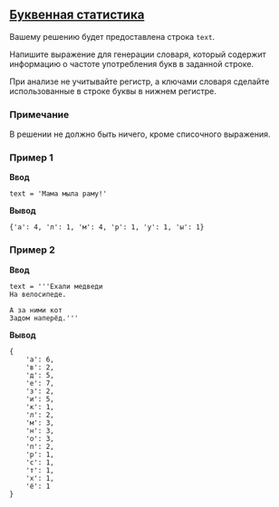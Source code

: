 ## [Буквенная статистика](../../../solutions/3.3/33_f.py)

Вашему решению будет предоставлена строка `text`.

Напишите выражение для генерации словаря, который содержит информацию о частоте употребления букв в заданной строке.

При анализе не учитывайте регистр, а ключами словаря сделайте использованные в строке буквы в нижнем регистре.

### Примечание

В решении не должно быть ничего, кроме списочного выражения.

### Пример 1

__Ввод__
```plaintext
text = 'Мама мыла раму!'
```

__Вывод__
```plaintext
{'а': 4, 'л': 1, 'м': 4, 'р': 1, 'у': 1, 'ы': 1}
```

### Пример 2

__Ввод__
```plaintext
text = '''Ехали медведи
На велосипеде.

А за ними кот
Задом наперёд.'''
```

__Вывод__
```plaintext
{   
    'а': 6,
    'в': 2,
    'д': 5,
    'е': 7,
    'з': 2,
    'и': 5,
    'к': 1,
    'л': 2,
    'м': 3,
    'н': 3,
    'о': 3,
    'п': 2,
    'р': 1,
    'с': 1,
    'т': 1,
    'х': 1,
    'ё': 1
}
```